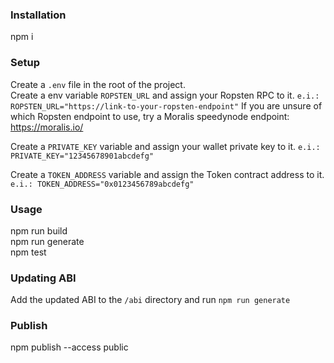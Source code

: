 ### Installation
npm i  
  
### Setup
Create a `.env` file in the root of the project.  
Create a env variable `ROPSTEN_URL` and assign your Ropsten RPC to it.
```e.i.: ROPSTEN_URL="https://link-to-your-ropsten-endpoint"```
If you are unsure of which Ropsten endpoint to use, try a Moralis speedynode endpoint: https://moralis.io/  
  
Create a `PRIVATE_KEY` variable and assign your wallet private key to it.
```e.i.: PRIVATE_KEY="12345678901abcdefg"```
  
Create a `TOKEN_ADDRESS` variable and assign the Token contract address to it.
```e.i.: TOKEN_ADDRESS="0x0123456789abcdefg"```

### Usage
npm run build  
npm run generate  
npm test  
  
### Updating ABI
Add the updated ABI to the `/abi` directory and run `npm run generate`  
  
### Publish
npm publish --access public